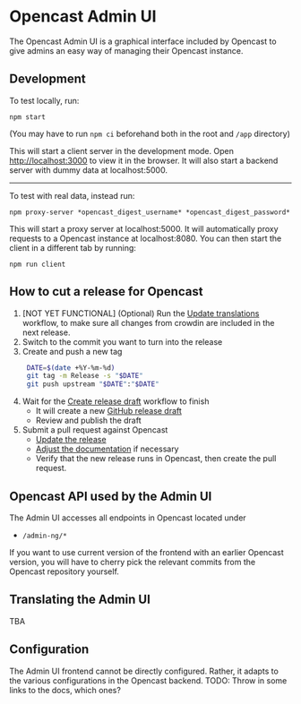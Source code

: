 Opencast Admin UI
=====================

The Opencast Admin UI is a graphical interface included by Opencast to give
admins an easy way of managing their Opencast instance.



Development
-------
To test locally, run:

    npm start

(You may have to run `npm ci` beforehand both in the root and `/app` directory)

This will start a client server in the development mode.
Open [http://localhost:3000](localhost:3000) to view it in the browser.
It will also start a backend server with dummy data at localhost:5000.

--------

To test with real data, instead run:

    npm proxy-server *opencast_digest_username* *opencast_digest_password*

This will start a proxy server at localhost:5000. It will automatically proxy
requests to a Opencast instance at localhost:8080.
You can then start the client in a different tab by running:

    npm run client



How to cut a release for Opencast
---------------------------------

1. [NOT YET FUNCTIONAL] (Optional) Run the [Update translations](https://github.com/opencast/opencast-editor/actions/workflows/update-translations.yml) workflow, to make sure all changes from crowdin are included in the next release.
1. Switch to the commit you want to turn into the release
1. Create and push a new tag
   ```bash
    DATE=$(date +%Y-%m-%d)
    git tag -m Release -s "$DATE"
    git push upstream "$DATE":"$DATE"
   ```
1. Wait for the [Create release draft](https://github.com/opencast/opencast-editor/actions/workflows/create-release.yml)
   workflow to finish
    - It will create a new [GitHub release draft](https://github.com/opencast/opencast-editor/releases)
    - Review and publish the draft
1. Submit a pull request against Opencast
    - [Update the release](https://github.com/opencast/opencast/blob/b2bea8822b95b8692bb5bbbdf75c9931c2b7298a/modules/admin-ui-interface/pom.xml#L16-L17)
    - [Adjust the documentation](https://github.com/opencast/opencast/blob/b2bea8822b95b8692bb5bbbdf75c9931c2b7298a/docs/guides/admin/docs/modules/admin-ui.md)
      if necessary
    - Verify that the new release runs in Opencast, then create the pull request.



Opencast API used by the Admin UI
-------------
The Admin UI accesses all endpoints in Opencast located under

* `/admin-ng/*`

If you want to use current version of the frontend with an earlier Opencast
version, you will have to cherry pick the relevant commits from the Opencast
repository yourself.



Translating the Admin UI
-------------
TBA



Configuration
-------------
The Admin UI frontend cannot be directly configured. Rather, it adapts to the
various configurations in the Opencast backend. TODO: Throw in some links to the
docs, which ones?